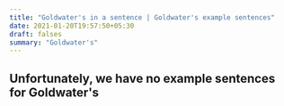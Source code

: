 ```yaml
---
title: "Goldwater's in a sentence | Goldwater's example sentences"
date: 2021-01-20T19:57:50+05:30
draft: falses
summary: "Goldwater's"
---
```

## Unfortunately, we have no example sentences for Goldwater's                 
